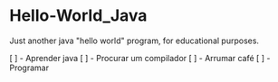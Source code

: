 Hello-World_Java
================

Just another java "hello world" program, for educational purposes.


[ ] - Aprender java
[ ] - Procurar um compilador
[ ] - Arrumar café
[ ] - Programar
